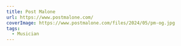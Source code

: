 ```yaml
---
title: Post Malone
url: https://www.postmalone.com/
coverImage: https://www.postmalone.com/files/2024/05/pm-og.jpg
tags:
  - Musician
---
```

